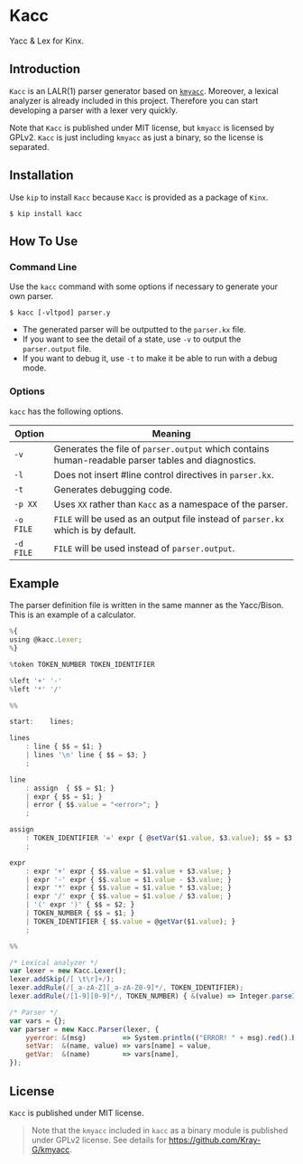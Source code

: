 # Kacc

Yacc & Lex for Kinx.

## Introduction

`Kacc` is an LALR(1) parser generator based on [`kmyacc`](https://github.com/Kray-G/kmyacc).
Moreover, a lexical analyzer is already included in this project.
Therefore you can start developing a parser with a lexer very quickly.

Note that `Kacc` is published under MIT license, but `kmyacc` is licensed by GPLv2.
`Kacc` is just including `kmyacc` as just a binary, so the license is separated.

## Installation

Use `kip` to install `Kacc` because `Kacc` is provided as a package of `Kinx`.

```
$ kip install kacc
```

## How To Use

### Command Line

Use the `kacc` command with some options if necessary to generate your own parser.

```
$ kacc [-vltpod] parser.y
```

* The generated parser will be outputted to the `parser.kx` file.
* If you want to see the detail of a state, use `-v` to output the `parser.output` file.
* If you want to debug it, use `-t` to make it be able to run with a debug mode.

### Options

`kacc` has the following options.

|  Option   |                                              Meaning                                               |
| --------- | -------------------------------------------------------------------------------------------------- |
| `-v`      | Generates the file of `parser.output` which contains human-readable parser tables and diagnostics. |
| `-l`      | Does not insert #line control directives in `parser.kx`.                                           |
| `-t`      | Generates debugging code.                                                                          |
| `-p XX`   | Uses `XX` rather than `Kacc` as a namespace of the parser.                                         |
| `-o FILE` | `FILE` will be used as an output file instead of `parser.kx` which is by default.                  |
| `-d FILE` | `FILE` will be used instead of `parser.output`.                                                    |

## Example

The parser definition file is written in the same manner as the Yacc/Bison.
This is an example of a calculator.

```javascript
%{
using @kacc.Lexer;
%}

%token TOKEN_NUMBER TOKEN_IDENTIFIER

%left '+' '-'
%left '*' '/'

%%

start:    lines;

lines
    : line { $$ = $1; }
    | lines '\n' line { $$ = $3; }
    ;

line
    : assign  { $$ = $1; }
    | expr { $$ = $1; }
    | error { $$.value = "<error>"; }
    ;

assign
    : TOKEN_IDENTIFIER '=' expr { @setVar($1.value, $3.value); $$ = $3; }
    ;

expr
    : expr '+' expr { $$.value = $1.value + $3.value; }
    | expr '-' expr { $$.value = $1.value - $3.value; }
    | expr '*' expr { $$.value = $1.value * $3.value; }
    | expr '/' expr { $$.value = $1.value / $3.value; }
    | '(' expr ')' { $$ = $2; }
    | TOKEN_NUMBER { $$ = $1; }
    | TOKEN_IDENTIFIER { $$.value = @getVar($1.value); }
    ;

%%

/* Lexical analyzer */
var lexer = new Kacc.Lexer();
lexer.addSkip(/[ \t\r]+/);
lexer.addRule(/[_a-zA-Z][_a-zA-Z0-9]*/, TOKEN_IDENTIFIER);
lexer.addRule(/[1-9][0-9]*/, TOKEN_NUMBER) { &(value) => Integer.parseInt(value) };

/* Parser */
var vars = {};
var parser = new Kacc.Parser(lexer, {
    yyerror: &(msg)         => System.println(("ERROR! " + msg).red().bold()),
    setVar:  &(name, value) => vars[name] = value,
    getVar:  &(name)        => vars[name],
});
```

## License

`Kacc` is published under MIT license.

> Note that the `kmyacc` included in `kacc` as a binary module is published
> under GPLv2 license. See details for https://github.com/Kray-G/kmyacc.

